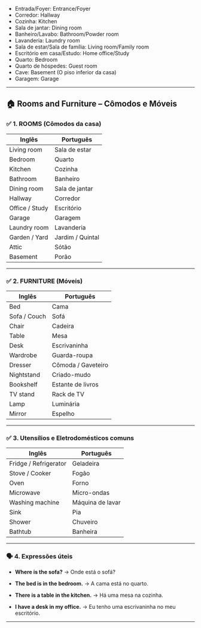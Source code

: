 - Entrada/Foyer: Entrance/Foyer
- Corredor: Hallway
- Cozinha: Kitchen
- Sala de jantar: Dining room
- Banheiro/Lavabo: Bathroom/Powder room
- Lavanderia: Laundry room
- Sala de estar/Sala de família: Living room/Family room
- Escritório em casa/Estudo: Home office/Study
- Quarto: Bedroom
- Quarto de hóspedes: Guest room
- Cave: Basement (O piso inferior da casa)
- Garagem: Garage
---

## 🏠 **Rooms and Furniture – Cômodos e Móveis**

### ✅ **1. ROOMS (Cômodos da casa)**

|Inglês|Português|
|---|---|
|Living room|Sala de estar|
|Bedroom|Quarto|
|Kitchen|Cozinha|
|Bathroom|Banheiro|
|Dining room|Sala de jantar|
|Hallway|Corredor|
|Office / Study|Escritório|
|Garage|Garagem|
|Laundry room|Lavanderia|
|Garden / Yard|Jardim / Quintal|
|Attic|Sótão|
|Basement|Porão|

---

### ✅ **2. FURNITURE (Móveis)**

|Inglês|Português|
|---|---|
|Bed|Cama|
|Sofa / Couch|Sofá|
|Chair|Cadeira|
|Table|Mesa|
|Desk|Escrivaninha|
|Wardrobe|Guarda-roupa|
|Dresser|Cômoda / Gaveteiro|
|Nightstand|Criado-mudo|
|Bookshelf|Estante de livros|
|TV stand|Rack de TV|
|Lamp|Luminária|
|Mirror|Espelho|

---

### ✅ **3. Utensílios e Eletrodomésticos comuns**

|Inglês|Português|
|---|---|
|Fridge / Refrigerator|Geladeira|
|Stove / Cooker|Fogão|
|Oven|Forno|
|Microwave|Micro-ondas|
|Washing machine|Máquina de lavar|
|Sink|Pia|
|Shower|Chuveiro|
|Bathtub|Banheira|

---

### 🗣️ **4. Expressões úteis**

- **Where is the sofa?** → Onde está o sofá?
    
- **The bed is in the bedroom.** → A cama está no quarto.
    
- **There is a table in the kitchen.** → Há uma mesa na cozinha.
    
- **I have a desk in my office.** → Eu tenho uma escrivaninha no meu escritório.
    

---

